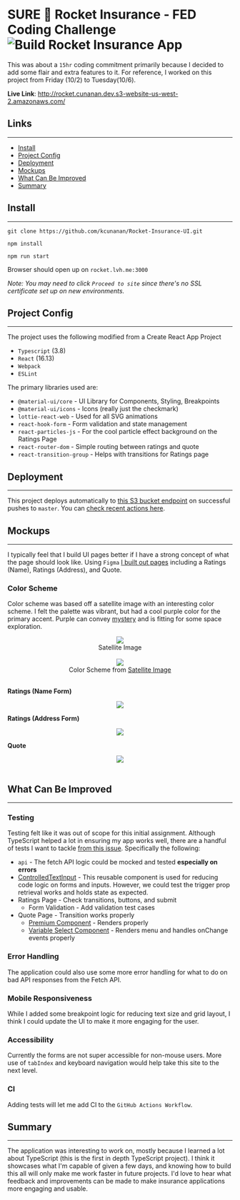 # SURE 🚀 Rocket Insurance - FED Coding Challenge ![Build Rocket Insurance App](https://github.com/kcunanan/Rocket-Insurance-UI/workflows/Build%20Rocket%20Insurance%20App/badge.svg)
This was about a `15hr` coding commitment primarily because I decided to add some flair and extra features to it. For reference, I worked on this project from Friday (10/2) to Tuesday(10/6).

**Live Link**: http://rocket.cunanan.dev.s3-website-us-west-2.amazonaws.com/

## Links
---
* [Install](#install)
* [Project Config](#project-config)
* [Deployment](#deployment)
* [Mockups](#mockups)
* [What Can Be Improved](#what-can-be-improved)
* [Summary](#summary)

## Install
---

    git clone https://github.com/kcunanan/Rocket-Insurance-UI.git

    npm install

    npm run start


Browser should open up on `rocket.lvh.me:3000`

*Note: You may need to click `Proceed to site` since there's no SSL certificate set up on new environments.*


## Project Config
---
The project uses the following modified from a Create React App Project
* `Typescript` (3.8)
* `React` (16.13)
* `Webpack`
* `ESLint`

The primary libraries used are:
* `@material-ui/core` - UI Library for Components, Styling, Breakpoints
* `@material-ui/icons` - Icons (really just the checkmark)
* `lottie-react-web` - Used for all SVG animations
* `react-hook-form` - Form validation and state management
* `react-particles-js` - For the cool particle effect background on the Ratings Page
* `react-router-dom` - Simple routing between ratings and quote
* `react-transition-group` - Helps with transitions for Ratings page

## Deployment
---
This project deploys automatically to [this S3 bucket endpoint](http://rocket.cunanan.dev.s3-website-us-west-2.amazonaws.com/) on successful pushes to `master`. You can [check recent actions here](https://github.com/kcunanan/Rocket-Insurance-UI/actions).

## Mockups
---
I typically feel that I build UI pages better if I have a strong concept of what the page should look like. Using `Figma` [I built out pages](https://www.figma.com/file/HR6byETUe6g6zHdFsFOqwc/SURE-Insurance-FE-Project?node-id=5%3A382) including a Ratings (Name), Ratings (Address), and Quote.

### Color Scheme
Color scheme was based off a satellite image with an interesting color scheme. I felt the palette was vibrant, but had a cool purple color for the primary accent. Purple can convey [mystery](https://www.toptal.com/designers/ux/color-in-ux) and is fitting for some space exploration.
<div align="center">
    <img src="./images/satellite.png" />
    <div>Satellite Image</div>
    <br/>
    <img src="./images/theme.png" />
    <div>Color Scheme from <a target="_blank" href="https://www.google.com/url?sa=i&url=https%3A%2F%2Fwww.pinterest.com%2Fpin%2F418834834082168677%2F&psig=AOvVaw3QWPnyDRTgTExdFhhE3KIS&ust=1602119313672000&source=images&cd=vfe&ved=0CAIQjRxqFwoTCPiZttaloewCFQAAAAAdAAAAABAD">Satellite Image</a></div>
    <br />
</div>

**Ratings (Name Form)**
<div align="center">
    <img src="./images/ratings-page-name.png" />
</div>

**Ratings (Address Form)**
<div align="center">
    <img src="./images/ratings-page-address.png" />
</div>

**Quote**
<div align="center">
    <img src="./images/quote-page.png" />
</div>

<br />

## What Can Be Improved
---
### Testing
Testing felt like it was out of scope for this initial assignment. Although TypeScript helped a lot in ensuring my app works well, there are a handful of tests I want to tackle [from this issue](https://github.com/kcunanan/Rocket-Insurance-UI/issues/25). Specifically the following:
* `api` - The fetch API logic could be mocked and tested **especially on errors**
* [ControlledTextInput](https://github.com/kcunanan/Rocket-Insurance-UI/blob/master/src/components/Common/ControlledTextInput.tsx) - This reusable component is used for reducing code logic on forms and inputs. However, we could test the trigger prop retrieval works and holds state as expected.
* Ratings Page - Check transitions, buttons, and submit
  * Form Validation - Add validation test cases
* Quote Page - Transition works properly
  * [Premium Component](https://github.com/kcunanan/Rocket-Insurance-UI/blob/master/src/components/Quote/Premium/Premium.tsx) - Renders properly
  * [Variable Select Component](https://github.com/kcunanan/Rocket-Insurance-UI/blob/master/src/components/Quote/VariableSelect/VariableSelect.tsx) - Renders menu and handles onChange events properly

### Error Handling
The application could also use some more error handling for what to do on bad API responses from the Fetch API.

### Mobile Responsiveness
While I added some breakpoint logic for reducing text size and grid layout, I think I could update the UI to make it more engaging for the user.

### Accessibility
Currently the forms are not super accessible for non-mouse users. More use of `tabIndex` and keyboard navigation would help take this site to the next level.

### CI
Adding tests will let me add CI to the `GitHub Actions Workflow`.

## Summary
---
The application was interesting to work on, mostly because I learned a lot about TypeScript (this is the first in depth TypeScript project). I think it showcases what I'm capable of given a few days, and knowing how to build this all will only make me work faster in future projects. I'd love to hear what feedback and improvements can be made to make insurance applications more engaging and usable.
